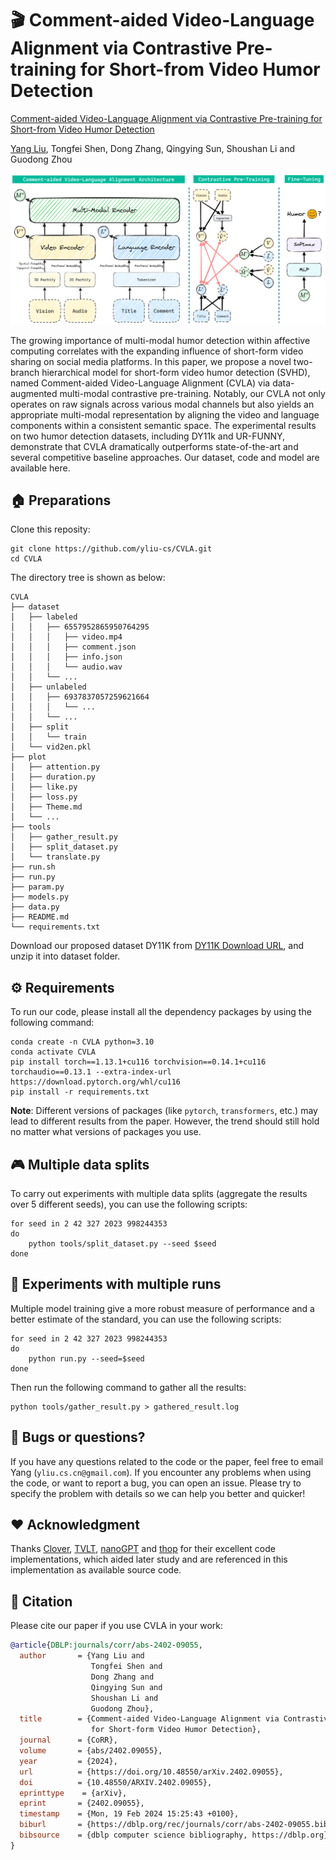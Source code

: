 # 🎬 Comment-aided Video-Language Alignment via Contrastive Pre-training for Short-from Video Humor Detection

[Comment-aided Video-Language Alignment via Contrastive Pre-training for Short-from Video Humor Detection](https://arxiv.org/abs/2402.09055)

[Yang Liu](https://yliu-cs.github.io), Tongfei Shen, Dong Zhang, Qingying Sun, Shoushan Li and Guodong Zhou

![](figure/architecture.png)

The growing importance of multi-modal humor detection within affective computing correlates with the expanding influence of short-form video sharing on social media platforms. In this paper, we propose a novel two-branch hierarchical model for short-form video humor detection (SVHD), named Comment-aided Video-Language Alignment (CVLA) via data-augmented multi-modal contrastive pre-training. Notably, our CVLA not only operates on raw signals across various modal channels but also yields an appropriate multi-modal representation by aligning the video and language components within a consistent semantic space. The experimental results on two humor detection datasets, including DY11k and UR-FUNNY, demonstrate that CVLA dramatically outperforms state-of-the-art and several competitive baseline approaches. Our dataset, code and model are available here.

## 🏠 Preparations

Clone this reposity:

```shell
git clone https://github.com/yliu-cs/CVLA.git
cd CVLA
```

The directory tree is shown as below:

```
CVLA
├── dataset
│   ├── labeled
│   │   ├── 6557952865950764295
│   │   │   ├── video.mp4
│   │   │   ├── comment.json
│   │   │   ├── info.json
│   │   │   └── audio.wav
│   │   └── ...
│   ├── unlabeled
│   │   ├── 6937837057259621664
│   │   │   └── ...
│   │   └── ...
│   ├── split
│   │   └── train
│   └── vid2en.pkl
├── plot
│   ├── attention.py
│   ├── duration.py
│   ├── like.py
│   ├── loss.py
│   ├── Theme.md
│   └── ...
├── tools
│   ├── gather_result.py
│   ├── split_dataset.py
│   └── translate.py
├── run.sh
├── run.py
├── param.py
├── models.py
├── data.py
├── README.md
└── requirements.txt
```

Download our proposed dataset DY11K from [DY11K Download URL](https://pan.baidu.com/s/1HLwTlMDG8NnS3yMV3Y5AJA?pwd=3a9x), and unzip it into dataset folder.

## ⚙️ Requirements

To run our code, please install all the dependency packages by using the following command:

```shell
conda create -n CVLA python=3.10
conda activate CVLA
pip install torch==1.13.1+cu116 torchvision==0.14.1+cu116 torchaudio==0.13.1 --extra-index-url https://download.pytorch.org/whl/cu116
pip install -r requirements.txt
```

**Note**: Different versions of packages (like `pytorch`, `transformers`, etc.) may lead to different results from the paper. However, the trend should still hold no matter what versions of packages you use.

## 🎮 Multiple data splits

To carry out experiments with multiple data splits (aggregate the results over 5 different seeds), you can use the following scripts:

```shell
for seed in 2 42 327 2023 998244353
do
	python tools/split_dataset.py --seed $seed
done
```

## 🚀 Experiments with multiple runs

Multiple model training give a more robust measure of performance and a better estimate of the standard, you can use the following scripts:

```shell
for seed in 2 42 327 2023 998244353
do
	python run.py --seed=$seed
done
```

Then run the following command to gather all the results:

```shell
python tools/gather_result.py > gathered_result.log
```

## 📧 Bugs or questions?

If you have any questions related to the code or the paper, feel free to email Yang (`yliu.cs.cn@gmail.com`). If you encounter any problems when using the code, or want to report a bug, you can open an issue. Please try to specify the problem with details so we can help you better and quicker!

## ❤️ Acknowledgment

Thanks [Clover](https://github.com/LeeYN-43/Clover), [TVLT](https://github.com/zinengtang/TVLT), [nanoGPT](https://github.com/karpathy/nanoGPT) and [thop](https://github.com/Lyken17/pytorch-OpCounter) for their excellent code implementations, which aided later study and are referenced in this implementation as available source code.

## 📜 Citation

Please cite our paper if you use CVLA in your work:

```bibtex
@article{DBLP:journals/corr/abs-2402-09055,
  author       = {Yang Liu and
                  Tongfei Shen and
                  Dong Zhang and
                  Qingying Sun and
                  Shoushan Li and
                  Guodong Zhou},
  title        = {Comment-aided Video-Language Alignment via Contrastive Pre-training
                  for Short-form Video Humor Detection},
  journal      = {CoRR},
  volume       = {abs/2402.09055},
  year         = {2024},
  url          = {https://doi.org/10.48550/arXiv.2402.09055},
  doi          = {10.48550/ARXIV.2402.09055},
  eprinttype    = {arXiv},
  eprint       = {2402.09055},
  timestamp    = {Mon, 19 Feb 2024 15:25:43 +0100},
  biburl       = {https://dblp.org/rec/journals/corr/abs-2402-09055.bib},
  bibsource    = {dblp computer science bibliography, https://dblp.org}
}
```